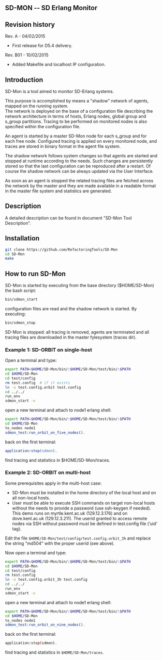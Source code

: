 SD-MON -- SD Erlang Monitor
---------------------------

Revision history
----------------
Rev. A - 04/02/2015
- First release for D5.4 delivery.

Rev. B01 - 10/02/2015
- Added Makefile and localhost IP configuration.

Introduction 
------------
SD-Mon is a tool aimed to monitor SD-Erlang systems.

This purpose is accomplished by means a "shadow" network
of agents, mapped on the running system.  
The network is deployed on the base of a configuration file describing 
the network architecture in terms of hosts, Erlang nodes, global group 
and s\_group partitions. Tracing to be performed on monitored nodes is
also specified within the configuration file. 

An agent is started by a master SD-Mon node for each s\_group and for
each free node. Configured tracing is applied on every monitored node, 
and traces are stored in binary format in the agent file system. 

The shadow network follows system changes so that agents are started
and stopped at runtime according to the needs. Such changes are 
persistently stored so that the last configuration can be reproduced
after a restart. Of course the shadow network can be always updated
via the User Interface.

As soon as an agent is stopped the related tracing files are fetched 
across the network by the master and they are made available in a
readable format in the master file system and statistics are generated.

Description
-----------
A detailed description can be found in document
"SD-Mon Tool Description".

Installation
------------
```bash
git clone https://github.com/RefactoringTools/SD-Mon
cd SD-Mon
make
```

How to run SD-Mon
-----------------
SD-Mon is started by executing from the base directory ($HOME/SD-Mon) the
bash script:

```bash
bin/sdmon_start
```

configuration files are read and the shadow network is started.
By executing:

```bash
bin/sdmon_stop
```

SD-Mon is stopped: all tracing is removed, agents are terminated and
all tracing files are downloaded in the master fylesystem (traces dir).

### Example 1: SD-ORBIT on single-host

Open a terminal and type:

```bash
export PATH=$HOME/SD-Mon/bin/:$HOME/SD-Mon/test/bin/:$PATH
cd $HOME/SD-Mon
cd test/config
rm test.config  # if it exists
ln -s test.config.orbit test.config
cd ../../
run_env
sdmon_start -v
```

open a new terminal and attach to node1 erlang shell:

```bash
export PATH=$HOME/SD-Mon/bin/:$HOME/SD-Mon/test/bin/:$PATH
cd $HOME/SD-Mon
to_nodes node1
sdmon_test:run_orbit_on_five_nodes().
```

back on the first terminal:

```erlang
application:stop(sdmon).
```

find tracing and statistics in $HOME/SD-Mon/traces.

### Example 2: SD-ORBIT on multi-host

Some prerequisites apply in the multi-host case:

* SD-Mon must be installed in the home directory of the local host and on all
  non-local hosts.
* User must be able to execute SSH commands on target non-local hosts without
  the needs to provide a password (use ssh-keygen if needed). This demo runs on
  myrtle.kent.ac.uk (129.12.3.176) and on dove.kent.ac.uk (129.12.3.211). The
  userid granted to access remote nodes via SSH without password must be defined
  in test.config file (‘uid’ tag).

Edit the file `$HOME/SD-Mon/test/config/test.config.orbit_3h` 
and replace the string "md504" with the proper userid (see above).

Now open a terminal and type:

```bash
export PATH=$HOME/SD-Mon/bin/:$HOME/SD-Mon/test/bin/:$PATH
cd $HOME/SD-Mon
cd test/config
rm test.config
ln -s test.config.orbit_3h test.config
cd ../../
run_env
sdmon_start -v
```

open a new terminal and attach to node1 erlang shell:

```bash
export PATH=$HOME/SD-Mon/bin/:$HOME/SD-Mon/test/bin/:$PATH
cd $HOME/SD-Mon
to_nodes node1
sdmon_test:run_orbit_on_nine_nodes().
```

back on the first terminal:


```bash
application:stop(sdmon).
```

find tracing and statistics in `$HOME/SD-Mon/traces`.
